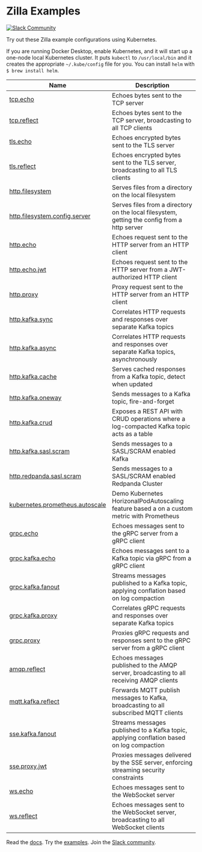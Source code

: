 # Zilla Examples

[![Slack Community][community-image]][community-join]

Try out these Zilla example configurations using Kubernetes.

If you are running Docker Desktop, enable Kubernetes, and it will start up a one-node local Kubernetes cluster.
It puts `kubectl` to `/usr/local/bin` and it creates the appropriate `~/.kube/config` file for you.
You can install `helm` with `$ brew install helm`.

| Name                                                                | Description                                                                                  |
|---------------------------------------------------------------------|----------------------------------------------------------------------------------------------|
| [tcp.echo](tcp.echo)                                                | Echoes bytes sent to the TCP server                                                          |
| [tcp.reflect](tcp.reflect)                                          | Echoes bytes sent to the TCP server, broadcasting to all TCP clients                         |
| [tls.echo](tls.echo)                                                | Echoes encrypted bytes sent to the TLS server                                                |
| [tls.reflect](tls.reflect)                                          | Echoes encrypted bytes sent to the TLS server, broadcasting to all TLS clients               |
| [http.filesystem](http.filesystem)                                  | Serves files from a directory on the local filesystem                                        |
| [http.filesystem.config.server](http.filesystem.config.server)      | Serves files from a directory on the local filesystem, getting the config from a http server |
| [http.echo](http.echo)                                              | Echoes request sent to the HTTP server from an HTTP client                                   |
| [http.echo.jwt](http.echo.jwt)                                      | Echoes request sent to the HTTP server from a JWT-authorized HTTP client                     |
| [http.proxy](http.proxy)                                            | Proxy request sent to the HTTP server from an HTTP client                                    |
| [http.kafka.sync](http.kafka.sync)                                  | Correlates HTTP requests and responses over separate Kafka topics                            |
| [http.kafka.async](http.kafka.async)                                | Correlates HTTP requests and responses over separate Kafka topics, asynchronously            |
| [http.kafka.cache](http.kafka.cache)                                | Serves cached responses from a Kafka topic, detect when updated                              |
| [http.kafka.oneway](http.kafka.oneway)                              | Sends messages to a Kafka topic, fire-and-forget                                             |
| [http.kafka.crud](http.kafka.crud)                                  | Exposes a REST API with CRUD operations where a log-compacted Kafka topic acts as a table    |
| [http.kafka.sasl.scram](http.kafka.sasl.scram)                      | Sends messages to a SASL/SCRAM enabled Kafka                                                 |
| [http.redpanda.sasl.scram](http.redpanda.sasl.scram)                | Sends messages to a SASL/SCRAM enabled Redpanda Cluster                                      |
| [kubernetes.prometheus.autoscale](kubernetes.prometheus.autoscale)  | Demo Kubernetes HorizonalPodAutoscaling feature based a on a custom metric with Prometheus   |
| [grpc.echo](grpc.echo)                                              | Echoes messages sent to the gRPC server from a gRPC client                                   |
| [grpc.kafka.echo](grpc.kafka.echo)                                  | Echoes messages sent to a Kafka topic via gRPC from a gRPC client                            |
| [grpc.kafka.fanout](grpc.kafka.fanout)                              | Streams messages published to a Kafka topic, applying conflation based on log compaction     |
| [grpc.kafka.proxy](grpc.kafka.proxy)                                | Correlates gRPC requests and responses over separate Kafka topics                            |
| [grpc.proxy](grpc.proxy)                                            | Proxies gRPC requests and responses sent to the gRPC server from a gRPC client               |
| [amqp.reflect](amqp.reflect)                                        | Echoes messages published to the AMQP server, broadcasting to all receiving AMQP clients     |
| [mqtt.kafka.reflect](mqtt.kafka.reflect)                            | Forwards MQTT publish messages to Kafka, broadcasting to all subscribed MQTT clients         |
| [sse.kafka.fanout](sse.kafka.fanout)                                | Streams messages published to a Kafka topic, applying conflation based on log compaction     |
| [sse.proxy.jwt](sse.proxy.jwt)                                      | Proxies messages delivered by the SSE server, enforcing streaming security constraints       |
| [ws.echo](ws.echo)                                                  | Echoes messages sent to the WebSocket server                                                 |
| [ws.reflect](ws.reflect)                                            | Echoes messages sent to the WebSocket server, broadcasting to all WebSocket clients          |

Read the [docs][zilla-docs].
Try the [examples][zilla-examples].
Join the [Slack community][community-join].

[community-image]: https://img.shields.io/badge/slack-@aklivitycommunity-blue.svg?logo=slack
[community-join]: https://join.slack.com/t/aklivitycommunity/shared_invite/zt-sy06wvr9-u6cPmBNQplX5wVfd9l2oIQ

[zilla-docs]: https://docs.aklivity.io/zilla
[zilla-examples]: https://github.com/aklivity/zilla-examples
